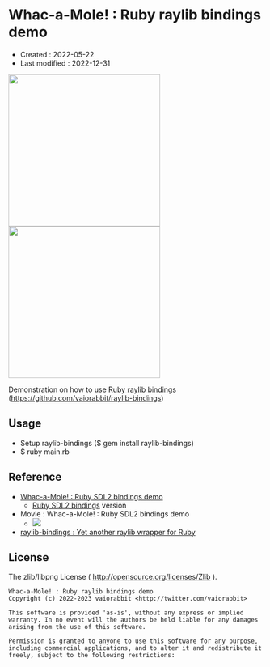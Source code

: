 <!-- -*- mode:markdown; coding:utf-8; -*- -->

# Whac-a-Mole! : Ruby raylib bindings demo #

*   Created : 2022-05-22
*   Last modified : 2022-12-31

<img src="https://raw.githubusercontent.com/vaiorabbit/raylib-bindings-whacamole/main/doc/screenshot_00.png" width="300"> <img src="https://raw.githubusercontent.com/vaiorabbit/raylib-bindings-whacamole/main/doc/screenshot_01.png" width="300">

Demonstration on how to use [Ruby raylib bindings](https://github.com/vaiorabbit/raylib-bindings) (<https://github.com/vaiorabbit/raylib-bindings>)


## Usage ##

*   Setup raylib-bindings ($ gem install raylib-bindings)
*   $ ruby main.rb

## Reference ##

*   [Whac-a-Mole! : Ruby SDL2 bindings demo](https://github.com/vaiorabbit/sdl2-bindings-whacamole)
    *   [Ruby SDL2 bindings](https://github.com/vaiorabbit/sdl2-bindings) version
*   Movie : Whac-a-Mole! : Ruby SDL2 bindings demo 
    *   [![](http://img.youtube.com/vi/HroP-_EWcg8/mqdefault.jpg)](https://www.youtube.com/watch?v=HroP-_EWcg8)
*   [raylib-bindings : Yet another raylib wrapper for Ruby](https://github.com/vaiorabbit/raylib-bindings)

## License ##

The zlib/libpng License ( http://opensource.org/licenses/Zlib ).

    Whac-a-Mole! : Ruby raylib bindings demo
    Copyright (c) 2022-2023 vaiorabbit <http://twitter.com/vaiorabbit>

    This software is provided 'as-is', without any express or implied
    warranty. In no event will the authors be held liable for any damages
    arising from the use of this software.

    Permission is granted to anyone to use this software for any purpose,
    including commercial applications, and to alter it and redistribute it
    freely, subject to the following restrictions:
